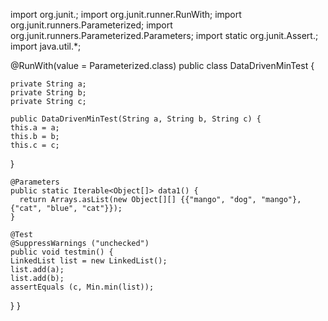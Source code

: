import org.junit.; import org.junit.runner.RunWith; import org.junit.runners.Parameterized; import org.junit.runners.Parameterized.Parameters; import static org.junit.Assert.; import java.util.*;

@RunWith(value = Parameterized.class) public class DataDrivenMinTest {

    private String a;
    private String b;
    private String c;

    public DataDrivenMinTest(String a, String b, String c) {
    this.a = a;
    this.b = b;
    this.c = c;
}

    @Parameters
    public static Iterable<Object[]> data1() {
      return Arrays.asList(new Object[][] {{"mango", "dog", "mango"}, {"cat", "blue", "cat"}});
    }

    @Test
    @SuppressWarnings ("unchecked")
    public void testmin() {
    LinkedList list = new LinkedList();
    list.add(a);
    list.add(b);
    assertEquals (c, Min.min(list));
}
}
